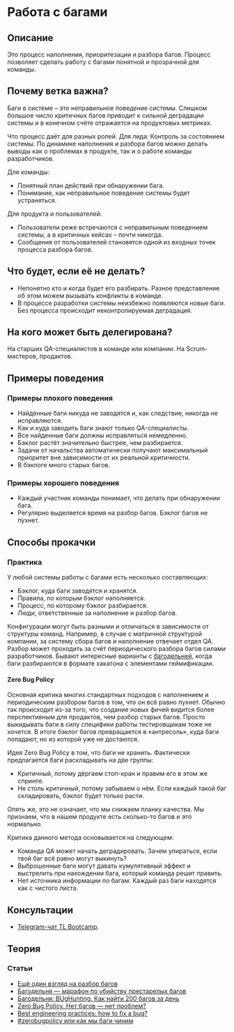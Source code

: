 # Работа с багами
## Описание
Это процесс наполнения, приоритезации и разбора багов. Процесс позволяет сделать работу с багами понятной и прозрачной для команды.

## Почему ветка важна?
Баги в системе – это неправильное поведение системы. Слишком большое число критичных багов приводит к сильной деградации системы и в конечном счёте отражается на продуктовых метриках.

Что процесс даёт для разных ролей.
Для лида:
Контроль за состоянием системы. По динамике наполнения и разбора багов можно делать выводы как о проблемах в продукте, так и о работе команды разработчиков.

Для команды:
- Понятный план действий при обнаружении бага.
- Понимание, как неправильное поведение системы будет устраняться.

Для продукта и пользователей:
- Пользователи реже встречаются с неправильным поведением системы, а в критичных кейсах – почти никогда.
- Сообщения от пользователей становятся одной из входных точек процесса разбора багов.

## Что будет, если её не делать?
- Непонятно кто и когда будет его разбирать. Разное представление об этом можем вызывать конфликты в команде.
- В процессе разработки системы неизбежно появляются новые баги. Без процесса происходит неконтролируемая деградация.

## На кого может быть делегирована?
На старших QA-специалистов в команде или компании.
На Scrum-мастеров, продактов.

## Примеры поведения
### Примеры плохого поведения
- Найденные баги никуда не заводятся и, как следствие, никогда не исправляются.
- Как и куда заводить баги знают только QA-специалисты.
- Все найденные баги должны исправляться немедленно.
- Бэклог растёт значительно быстрее, чем разбирается.
- Задачи от начальства автоматически получают максимальный приоритет вне зависимости от их реальной критичности.
- В бэклоге много старых багов.

### Примеры хорошего поведения
- Каждый участник команды понимает, что делать при обнаружении бага.
- Регулярно выделяется время на разбор багов. Бэклог багов не пухнет.

## Способы прокачки
### Практика
У любой системы работы с багами есть несколько составляющих:
- Бэклог, куда баги заводятся и хранятся.
- Правила, по которым бэклог наполняется.
- Процесс, по которому бэклог разбирается.
- Люди, ответственные за наполнение и разбор багов.

Конфигурации могут быть разными и отличаться в зависимости от структуры команд.
Например, в случае с матричной структурой компании, за систему сбора багов и наполнение отвечает отдел QA. Разбор может проходить за счёт периодического разбора багов силами разработчиков. Бывают интересные варианты с [багодельней](https://habr.com/ru/company/avito/blog/351736/), когда баги разбираются в формате хакатона с элементами геймификации.

#### Zero Bug Policy
Основная критика многих стандартных подходов с наполнением и периодическим разбором багов в том, что он всё равно пухнет. Обычно так происходит из-за того, что создание новых фичей видится более перспективным для продактов, чем разбор старых багов. Просто выкидывать баги в силу специфики работы тестировщикам тоже не хочется. В итоге бэклог багов превращается в «антресоль», куда баги попадают, но из которой уже не достаются.

Идея Zero Bug Policy в том, что баги не хранить. Фактически предлагается баги раскладывать на две группы:
- Критичный, потому дёргаем стоп-кран и правим его в этом же спринте.
- Не столь критичный, потому забываем о нём. Если каждый такой баг складировать, бэклог будет только расти.

Опять же, это не означает, что мы снижаем планку качества. Мы признаем, что в нашем продукте есть сколько-то багов и это нормально.

Критика данного метода основывается на следующем:
- Команда QA может начать деградировать. Зачем упираться, если твой баг всё равно могут выкинуть?
- Выброшенные баги могут давать кумулятивный эффект и выстрелить при нахождении бага, который команда решит править.
- Нет источника информации по багам. Каждый раз баги находятся как с чистого листа.

## Консультации
- [Telegram-чат TL Bootcamp](https://tlinks.run/tlbootcamp).

## Теория
### Статьи

- [Ещё один взгляд на разбор багов](http://wolonter.blogspot.com/2018/01/blog-post_10.html)
- [Багодельня — марафон по убийству престарелых багов](https://habr.com/ru/company/avito/blog/351736/)
- [Багодельня: BUgHunting. Как найти 200 багов за день](https://habr.com/ru/company/avito/blog/453000/)
- [Zero Bug Policy. Нет багов — нет проблем?](https://habr.com/ru/company/avito/blog/455068/)
- [Best engineering practices: how to fix a bug?](https://sobolevn.me/2019/01/how-to-fix-a-bug)
- [#zerobugpolicy или как мы баги чиним](https://www.facebook.com/notes/dodo-pizza-engineering/zerobugpolicy-или-как-мы-баги-чиним/1446732912129727/)
